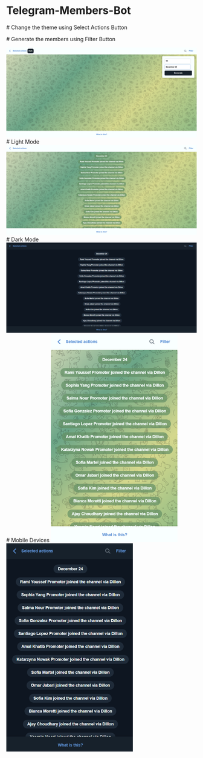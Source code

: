# Telegram-Members-Bot
<p># Change the theme using Select Actions Button</p>
<p># Generate the members using Filter Button</p>
<img src="images/ss1.png"></img>
# Light Mode
<img src="images/ss2.png"></img>
# Dark Mode
<img src="images/ss5.png"></img>
# Mobile Devices
<img src="images/ss3.png" style="height: 550px; width: auto;"></img>
<img src="images/ss4.png" style="height: 550px; width: auto;"></img>
